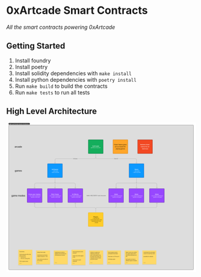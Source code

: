 # 0xArtcade Smart Contracts

*All the smart contracts powering 0xArtcade*

## Getting Started
1. Install foundry
2. Install poetry
3. Install solidity dependencies with `make install`
4. Install python dependencies with `poetry install`
5. Run `make build` to build the contracts
6. Run `make tests` to run all tests

## High Level Architecture
![onchain architecture](./public/onchain-architecture.png)